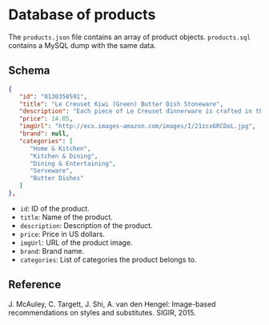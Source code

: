 # Database of products

The `products.json` file contains an array of product objects. `products.sql` contains a MySQL dump with the same data.

## Schema
```json
{
   "id": "0130350591",
   "title": "Le Creuset Kiwi (Green) Butter Dish Stoneware",
   "description": "Each piece of Le Creuset dinnerware is crafted in the same careful process as all Le Creuset stoneware - with a colorful, durable exterior enamel that matches other stoneware flawlessly while protecting from utensil marks and scratches. Every plate, bowl and mug is designed to complement any collection of stoneware, and is finished with Le Creuset's signature three-ring accent along the exterior.",
   "price": 14.05,
   "imgUrl": "http://ecx.images-amazon.com/images/I/21zcx6RCDoL.jpg",
   "brand": null,
   "categories": [
      "Home & Kitchen",
      "Kitchen & Dining",
      "Dining & Entertaining",
      "Serveware",
      "Butter Dishes"
   ]
},
```

- `id`: ID of the product.
- `title`: Name of the product.
- `description`: Description of the product.
- `price`: Price in US dollars.
- `imgUrl`: URL of the product image.
- `brand`: Brand name.
- `categories`: List of categories the product belongs to.

## Reference
J. McAuley, C. Targett, J. Shi, A. van den Hengel: Image-based recommendations on styles and substitutes. SIGIR, 2015.